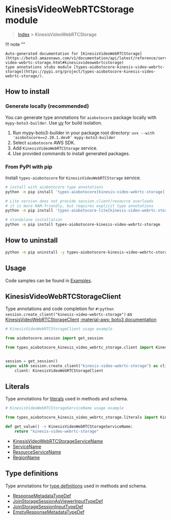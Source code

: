 # KinesisVideoWebRTCStorage module

> [Index](../README.md) > KinesisVideoWebRTCStorage


!!! note ""

    Auto-generated documentation for [KinesisVideoWebRTCStorage](https://boto3.amazonaws.com/v1/documentation/api/latest/reference/services/kinesis-video-webrtc-storage.html#kinesisvideowebrtcstorage)
    type annotations stubs module [types-aiobotocore-kinesis-video-webrtc-storage](https://pypi.org/project/types-aiobotocore-kinesis-video-webrtc-storage/).

## How to install

### Generate locally (recommended)

You can generate type annotations for `aiobotocore` package locally with `mypy-boto3-builder`.
Use [uv](https://docs.astral.sh/uv/getting-started/installation/) for build isolation.

1. Run mypy-boto3-builder in your package root directory: `uvx --with 'aiobotocore==2.20.1.dev0' mypy-boto3-builder`
1. Select `aiobotocore` AWS SDK.
1. Add `KinesisVideoWebRTCStorage` service.
1. Use provided commands to install generated packages.



### From PyPI with pip

Install `types-aiobotocore` for `KinesisVideoWebRTCStorage` service.

```bash
# install with aiobotocore type annotations
python -m pip install 'types-aiobotocore[kinesis-video-webrtc-storage]'

# Lite version does not provide session.client/resource overloads
# it is more RAM-friendly, but requires explicit type annotations
python -m pip install 'types-aiobotocore-lite[kinesis-video-webrtc-storage]'

# standalone installation
python -m pip install types-aiobotocore-kinesis-video-webrtc-storage
```



## How to uninstall

```bash
python -m pip uninstall -y types-aiobotocore-kinesis-video-webrtc-storage
```

## Usage

Code samples can be found in [Examples](./usage.md).

## KinesisVideoWebRTCStorageClient

Type annotations and code completion for  `#!python session.create_client("kinesis-video-webrtc-storage")` as [KinesisVideoWebRTCStorageClient](./client.md)
[:material-aws: boto3 documentation](https://boto3.amazonaws.com/v1/documentation/api/latest/reference/services/kinesis-video-webrtc-storage.html#KinesisVideoWebRTCStorage.Client)

```python
# KinesisVideoWebRTCStorageClient usage example

from aiobotocore.session import get_session

from types_aiobotocore_kinesis_video_webrtc_storage.client import KinesisVideoWebRTCStorageClient


session = get_session()
async with session.create_client("kinesis-video-webrtc-storage") as client:
    client: KinesisVideoWebRTCStorageClient
```








## Literals

Type annotations for [literals](./literals.md) used in methods and schema.

```python
# KinesisVideoWebRTCStorageServiceName usage example

from types_aiobotocore_kinesis_video_webrtc_storage.literals import KinesisVideoWebRTCStorageServiceName

def get_value() -> KinesisVideoWebRTCStorageServiceName:
    return "kinesis-video-webrtc-storage"
```

- [KinesisVideoWebRTCStorageServiceName](./literals.md#kinesisvideowebrtcstorageservicename)
- [ServiceName](./literals.md#servicename)
- [ResourceServiceName](./literals.md#resourceservicename)
- [RegionName](./literals.md#regionname)




## Type definitions

Type annotations for [type definitions](./type_defs.md) used in methods and schema.

- [ResponseMetadataTypeDef](./type_defs.md#responsemetadatatypedef)
- [JoinStorageSessionAsViewerInputTypeDef](./type_defs.md#joinstoragesessionasviewerinputtypedef)
- [JoinStorageSessionInputTypeDef](./type_defs.md#joinstoragesessioninputtypedef)
- [EmptyResponseMetadataTypeDef](./type_defs.md#emptyresponsemetadatatypedef)

